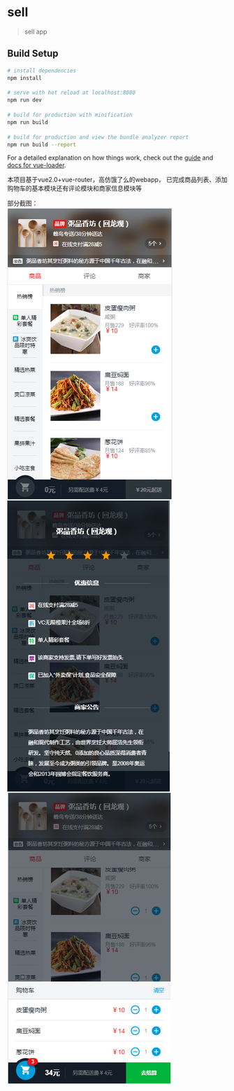 # sell

> sell app

## Build Setup

``` bash
# install dependencies
npm install

# serve with hot reload at localhost:8080
npm run dev

# build for production with minification
npm run build

# build for production and view the bundle analyzer report
npm run build --report
```

For a detailed explanation on how things work, check out the [guide](http://vuejs-templates.github.io/webpack/) and [docs for vue-loader](http://vuejs.github.io/vue-loader).

本项目基于vue2.0+vue-router，高仿饿了么的webapp，
已完成商品列表、添加购物车的基本模块还有评论模块和商家信息模块等

部分截图： <br/>
![Alt text](https://github.com/chiuwingyan/elemen-webapp/blob/master/src/components/goods/1.png) <br/>
![Alt text](https://github.com/chiuwingyan/elemen-webapp/blob/master/src/components/goods/2.png)  <br/>
![Alt text](https://github.com/chiuwingyan/elemen-webapp/blob/master/src/components/goods/3.png)  <br/>
